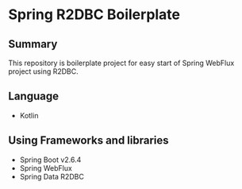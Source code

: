 # Spring R2DBC Boilerplate

## Summary
This repository is boilerplate project for easy start of Spring WebFlux project using R2DBC.

## Language
- Kotlin

## Using Frameworks and libraries
- Spring Boot v2.6.4
- Spring WebFlux
- Spring Data R2DBC